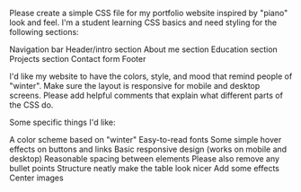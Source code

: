 Please create a simple CSS file for my portfolio website inspired by "piano" look and feel. I'm a student learning CSS basics and need styling for the following sections: 

Navigation bar
Header/intro section
About me section
Education section
Projects section
Contact form
Footer

I'd like my website to have the colors, style, and mood that remind people of "winter". Make sure the layout is responsive for mobile and desktop screens. Please add helpful comments that explain what different parts of the CSS do. 

Some specific things I'd like:

A color scheme based on "winter" 
Easy-to-read fonts
Some simple hover effects on buttons and links
Basic responsive design (works on mobile and desktop)
Reasonable spacing between elements
Please also remove any bullet points
Structure neatly
make the table look nicer
Add some effects
Center images